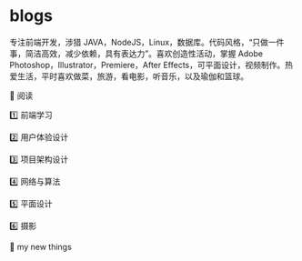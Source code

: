 # blogs

专注前端开发，涉猎 JAVA，NodeJS，Linux，数据库。代码风格，“只做一件事，简洁高效，减少依赖，具有表达力”。喜欢创造性活动，掌握 Adobe Photoshop，Illustrator，Premiere，After Effects，可平面设计，视频制作。热爱生活，平时喜欢做菜，旅游，看电影，听音乐，以及瑜伽和篮球。

:blue_book: 阅读

:one: 前端学习

:two: 用户体验设计

:three: 项目架构设计

:four: 网络与算法

:five: 平面设计

:six: 摄影

:rocket: my new things
